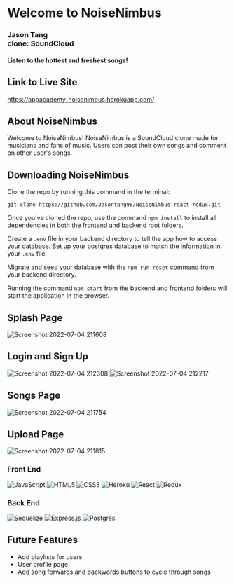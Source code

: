 <h1>
   Welcome to NoiseNimbus 
</h1>
<h3 >
  Jason Tang
  <br>clone: SoundCloud</br>
</h3>

<h4>Listen to the hottest and freshest songs!</h4>

## Link to Live Site
https://appacademy-noisenimbus.herokuapp.com/

## About NoiseNimbus
Welcome to NoiseNimbus! NoiseNimbus is a SoundCloud clone made for musicians and fans of music. Users can post their own songs and comment on other user's songs.

## Downloading NoiseNimbus

Clone the repo by running this command in the terminal:

```
git clone https://github.com/Jasontang98/NoiseNimbus-react-redux.git
```

Once you've cloned the repo, use the command `npm install` to install all dependencies in both the frontend and backend root folders.

Create a `.env` file in your backend directory to tell the app how to access your database. Set up your postgres database to match the information in your `.env` file.

Migrate and seed your database with the `npm run reset` command from your backend directory.

Running the command `npm start` from the backend and frontend folders will start the application in the browser.

## Splash Page
![Screenshot 2022-07-04 211608](https://user-images.githubusercontent.com/96891670/177248322-13da273f-10bb-4ff5-b78b-dd4e4829ebfa.png)

## Login and Sign Up
![Screenshot 2022-07-04 212308](https://user-images.githubusercontent.com/96891670/177249018-6c73a9e5-79e9-457c-b1d6-212b4b34bbcd.png)
![Screenshot 2022-07-04 212217](https://user-images.githubusercontent.com/96891670/177249039-899d6c25-8731-450b-b97f-6cd37eccdca2.png)

## Songs Page
![Screenshot 2022-07-04 211754](https://user-images.githubusercontent.com/96891670/177248482-3cda805d-7f65-4fbb-818a-6c105b93e956.png)

## Upload Page
![Screenshot 2022-07-04 211815](https://user-images.githubusercontent.com/96891670/177248514-a003a52a-7285-4804-ac33-9dad70c0bef2.png)

### Front End
![JavaScript](https://img.shields.io/badge/javascript-%23323330.svg?style=for-the-badge&logo=javascript&logoColor=%23F7DF1E)
![HTML5](https://img.shields.io/badge/html5-%23E34F26.svg?style=for-the-badge&logo=html5&logoColor=white)
![CSS3](https://img.shields.io/badge/css3-%231572B6.svg?style=for-the-badge&logo=css3&logoColor=white)
![Heroku](https://img.shields.io/badge/heroku-%23430098.svg?style=for-the-badge&logo=heroku&logoColor=white)
![React](https://img.shields.io/badge/react-%2320232a.svg?style=for-the-badge&logo=react&logoColor=%2361DAFB)
![Redux](https://img.shields.io/badge/redux-%23593d88.svg?style=for-the-badge&logo=redux&logoColor=white)

### Back End 
![Sequelize](https://img.shields.io/badge/Sequelize-52B0E7?style=for-the-badge&logo=Sequelize&logoColor=white)
![Express.js](https://img.shields.io/badge/express.js-%23404d59.svg?style=for-the-badge&logo=express&logoColor=%2361DAFB)
![Postgres](https://img.shields.io/badge/postgres-%23316192.svg?style=for-the-badge&logo=postgresql&logoColor=white)

## Future Features
* Add playlists for users
* User profile page
* Add song forwards and backwords buttons to cycle through songs
